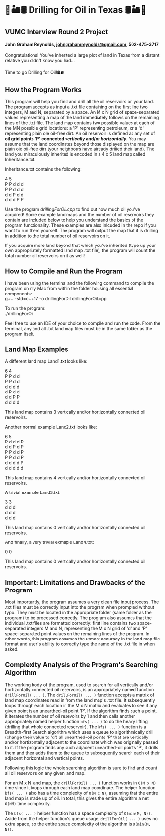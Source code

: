 # 🌵🏜️🛢️ Drilling for Oil in Texas 🛢️🏜️🌵
## VUMC Interview Round 2 Project
#### John Graham Reynolds, johngrahamreynolds@gmail.com, 502-475-3717

Congratulations! You've inherited a large plot of land in Texas from a distant relative you didn't know you had...

Time to go Drilling for Oil!🛢️⛽

## How the Program Works

This program will help you find and drill all the oil reservoirs on your land. The program accepts as input a .txt file containing on the first line two integers, M and N, separated by a space. An M x N grid of space-separated values representing a map of the land immediately follows on the remaining lines of the .txt file. The land map contains two possible values at each of the MN possible grid locations: a 'P' representing petroleum, or a 'd' representing plain ole oil-free dirt. An oil reservoir is defined as any set of **oil grid points 'P' connected _vertically_ and/or _horizontally_**. You may assume that the land coordinates beyond those displayed on the map are plain ole oil-free dirt (your neighbotrs have already drilled their land). The land you miraculously inherited is encoded in a 4 x 5 land map called Inheritance.txt. 

Inheritance.txt contains the following:

4 5  
P P d d d  
P P d d d  
d d P d d  
d d d P P  

Use the program *drillingForOil.cpp* to find out how much oil you've acquired! Some example land maps and the number of oil reservoirs they contain are included below to help you understand the basics of the program functionality. These examples are also inlcuded in the repo if you want to run them yourself. The program will output the map that it is drilling in addition to the total number of oil reservoirs on it.

If you acquire more land beyond that which you've inherited (type up your own appropriately formatted land map .txt file), the program will count the total number oil reservoirs on it as well!

## How to Compile and Run the Program

I have been using the terminal and the following command to compile the program on my Mac from within the folder housing all essential components:  
g++ -std=c++17 -o drillingForOil drillingForOil.cpp

To run the program:  
./drillingForOil  

Feel free to use an IDE of your choice to compile and run the code. From the terminal, any and all .txt land map files must be in the same folder as the program itself.

## Land Map Examples

A different land map Land1.txt looks like:

6 4  
P P d d  
P P d d  
d d d d  
d P d d  
d d P P  
d d d d  

This land map contains 3 vertically and/or hortizontally connected oil reservoirs.

Another normal example Land2.txt looks like:

6 5  
P d d d P  
d d P d P  
P P d d P  
P P d d P  
d d d d P  
d d d d d  

This land map contains 4 vertically and/or hortizontally connected oil reservoirs.

A trivial example Land3.txt:

3 3  
d d d  
d d d  
d d d  

This land map contains 0 vertically and/or hortizontally connected oil reservoirs.

And finally, a very trivial exmaple Land4.txt:

0 0  
  

This land map contains 0 vertically and/or hortizontally connected oil reservoirs.

## Important: Limitations and Drawbacks of the Program

Most importantly, the program assumes a very clean file input process. The .txt files must be correctly input into the program when prompted without typo. They must be located in the appropriate folder (same folder as the program) to be processed correctly. The program also assumes that the individual .txt files are formatted correctly: first line contains two space-separated integers M and N, representing the M x N grid of 'd' and 'P' space-separated point values on the remaining lines of the program. In other words, this program assumes the utmost accuracy in the land map file format and user's ability to correctly type the name of the .txt file in when asked.

## Complexity Analysis of the Program's Searching Algorithm

The working body of the program, used to search for all vertically and/or hortizontally connected oil reservoirs, is an appropriately named function `drillForOil( ... )`. The `drillForOil( ... )` function accepts a matrix of land map coordinates read in from the land map's .txt file. It subsequently loops through each location in the M x N matrix and evaluates to see if any given point is an unearthed-oil point 'P'. If the algorithm finds such a point, it iterates the number of oil resevoirs by 1 and then calls another appropriately named helper function `bfs( ... )` to do the heavy lifting (drilling that whole connected reservoir). The `bfs( ... )` function is a Breadth-first Search algorithm which uses a queue to algorithmically drill (change their value to 'd') all unearthed-oil points 'P' that are vertically and/or hortizontally adjacent to the coordinate which was originally passed to it. If the program finds any such adjacent unearthed-oil points 'P', it drills them and then adds them to the queue to subsequently search each of their adjacent horizontal and vertical points. 

Following this logic the whole searching algorithm is sure to find and count all oil reservoirs on any given land map.

For an M x N land map, the `drillForOil( ... )` function works in `O(M x N)` time since it loops through each land map coordinate. The helper function `bfs( ... )` also has a time complexity of `O(M x N)`, assuming that the entire land map is made up of oil. In total, this gives the entire algorithm a net `O(NM)` time complexity.

The `bfs( ... )` helper function has a space complexity of `O(min(M, N))`. Aside from the helper function's queue usage, `drillForOil( ... )` uses no extra space, so the entire space complexity of the algorithm is `O(min(M, N))`.
